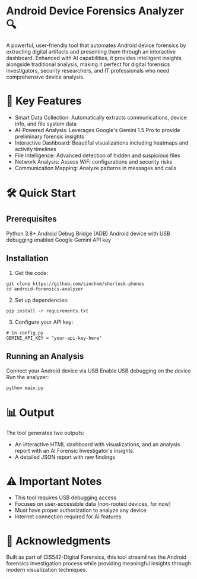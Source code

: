 # Android Device Forensics Analyzer 🔍
A powerful, user-friendly tool that automates Android device forensics by extracting digital artifacts and presenting them through an interactive dashboard. Enhanced with AI capabilities, it provides intelligent insights alongside traditional analysis, making it perfect for digital forensics investigators, security researchers, and IT professionals who need comprehensive device analysis.

# 🚀 Key Features

- Smart Data Collection: Automatically extracts communications, device info, and file system data
- AI-Powered Analysis: Leverages Google's Gemini 1.5 Pro to provide preliminary forensic insights
- Interactive Dashboard: Beautiful visualizations including heatmaps and activity timelines
- File Intelligence: Advanced detection of hidden and suspicious files
- Network Analysis: Assess WiFi configurations and security risks
- Communication Mapping: Analyze patterns in messages and calls

# 🛠️ Quick Start
## Prerequisites

Python 3.8+
Android Debug Bridge (ADB)
Android device with USB debugging enabled
Google Gemini API key

## Installation

1. Get the code:
```
git clone https://github.com/sinchxm/sherlock-phones
cd android-forensics-analyzer
```
2. Set up dependencies:
```
pip install -r requirements.txt
```
3. Configure your API key:
```
# In config.py
GEMINI_API_KEY = "your-api-key-here"
```
## Running an Analysis

Connect your Android device via USB
Enable USB debugging on the device
Run the analyzer:
```
python main.py
```
# 📊 Output
The tool generates two outputs:
- An interactive HTML dashboard with visualizations, and an analysis report with an AI Forensic Investigator's insights.
- A detailed JSON report with raw findings

# ⚠️ Important Notes

- This tool requires USB debugging access
- Focuses on user-accessible data (non-rooted devices, for now)
- Must have proper authorization to analyze any device
- Internet connection required for AI features

# 🙏 Acknowledgments
Built as part of CIS542-Digital Forensics, this tool streamlines the Android forensics investigation process while providing meaningful insights through modern visualization techniques.

